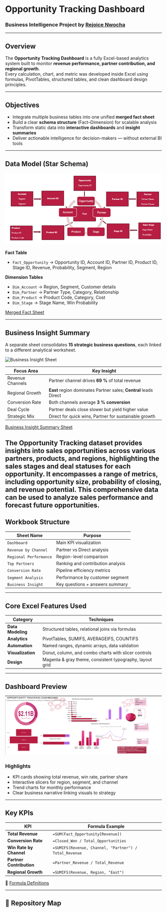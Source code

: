#  Opportunity Tracking Dashboard  

###  Business Intelligence Project by [Rejoice Nwocha](https://www.linkedin.com/in/rejoice-nwocha-32a0a8218)

---

##  Overview
The **Opportunity Tracking Dashboard** is a fully Excel-based analytics system built to monitor **revenue performance, partner contribution, and regional growth**.  
Every calculation, chart, and metric was developed inside Excel using formulas, PivotTables, structured tables, and clean dashboard design principles.

---

## Objectives
- Integrate multiple business tables into one unified **merged fact sheet**  
- Build a clear **schema structure** (Fact–Dimension) for scalable analysis  
- Transform static data into **interactive dashboards** and **insight summaries**  
- Deliver actionable intelligence for decision-makers — without external BI tools  

---

##  Data Model (Star Schema)
![Schema Map](Schema%20Map.png)

**Fact Table**
- `Fact_Opportunity` → Opportunity ID, Account ID, Partner ID, Product ID, Stage ID, Revenue, Probability, Segment, Region  

**Dimension Tables**
- `Dim_Account` → Region, Segment, Customer details  
- `Dim_Partner` → Partner Type, Category, Relationship  
- `Dim_Product` → Product Code, Category, Cost  
- `Dim_Stage` → Stage Name, Win Probability  

 [Merged Fact Sheet](./data/merged_fact_sheet.xlsx)

---

##  Business Insight Summary
A separate sheet consolidates **15 strategic business questions**, each linked to a different analytical worksheet.  

![Business Insight Sheet](business_insight_sheet.png)

| Focus Area | Key Insight |
|-------------|--------------|
| Revenue Channels | Partner channel drives **69 %** of total revenue |
| Regional Growth | **East** region dominates Partner sales; **Central** leads Direct |
| Conversion Rate | Both channels average **3 % conversion** |
| Deal Cycle | Partner deals close slower but yield higher value |
| Strategic Mix | Direct for quick wins, Partner for sustainable growth |

 [Business Insight Summary Sheet](./data/business_insight_summary.xlsx)

 **The Opportunity Tracking dataset provides insights into sales opportunities across various partners, products, and regions, highlighting the sales stages and deal statuses for each opportunity. It encompasses a range of metrics, including opportunity size, probability of closing, and revenue potential. This comprehensive data can be used to analyze sales performance and forecast future opportunities.**
---

##  Workbook Structure
| Sheet Name | Purpose |
|-------------|----------|
| `Dashboard` | Main KPI visualization |
| `Revenue by Channel` | Partner vs Direct analysis |
| `Regional Performance` | Region-level comparison |
| `Top Partners` | Ranking and contribution analysis |
| `Conversion Rate` | Pipeline efficiency metrics |
| `Segment Analysis` | Performance by customer segment |
| `Business Insight` | Key questions + answers summary |

---

##  Core Excel Features Used
| Category | Techniques |
|-----------|-------------|
| **Data Modeling** | Structured tables, relational joins via formulas |
| **Analytics** | PivotTables, SUMIFS, AVERAGEIFS, COUNTIFS |
| **Automation** | Named ranges, dynamic arrays, data validation |
| **Visualization** | Donut, column, and combo charts with slicer controls |
| **Design** | Magenta & gray theme, consistent typography, layout grid |

---

##  Dashboard Preview
![Dashboard Preview](Dashboard%20OT.png)

###  Highlights
- KPI cards showing total revenue, win rate, partner share  
- Interactive slicers for region, segment, and channel  
- Trend charts for monthly performance  
- Clear business narrative linking visuals to strategy  

---

##  Key KPIs
| KPI | Formula Example |
|-----|------------------|
| **Total Revenue** | `=SUM(Fact_Opportunity[Revenue])` |
| **Conversion Rate** | `=Closed_Won / Total_Opportunities` |
| **Win Rate by Channel** | `=SUMIFS(Revenue, Channel, "Partner") / Total_Revenue` |
| **Partner Contribution** | `=Partner_Revenue / Total_Revenue` |
| **Regional Growth** | `=SUMIFS(Revenue, Region, "East")` |

📁 [Formula Definitions](./assets/formula_definitions.txt)

---

## 📂 Repository Map
